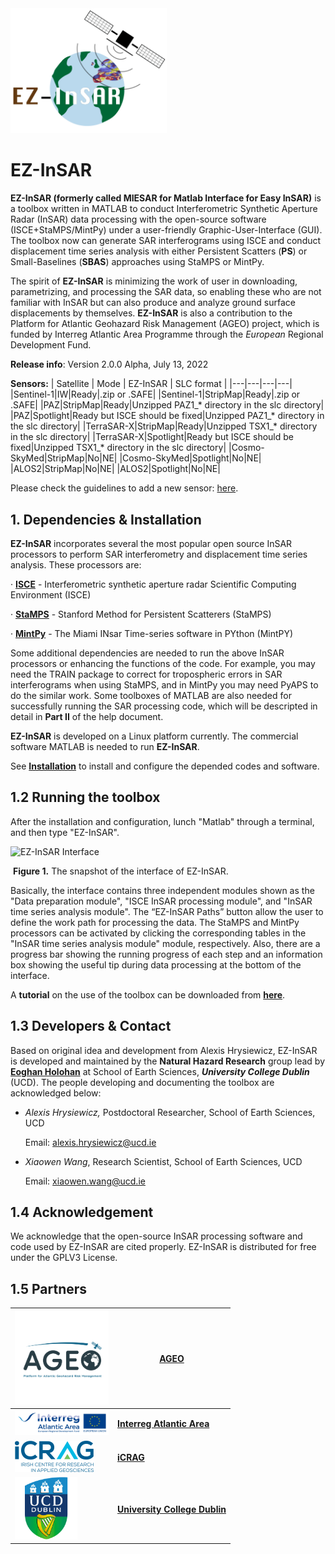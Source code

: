 <img src="https://github.com/alexisInSAR/EZ-InSAR/blob/Version_1_0_0/MIESAR_BIN/private/EZ_InSAR_logo.gif" alt="Girl in a jacket" width="250"> 

# EZ-InSAR 

**EZ-InSAR (formerly called MIESAR for Matlab Interface for Easy InSAR)** is a toolbox written in MATLAB to conduct Interferometric Synthetic Aperture Radar (InSAR) data processing with the open-source software (ISCE+StaMPS/MintPy) under a user-friendly Graphic-User-Interface (GUI). The toolbox now can generate SAR interferograms using ISCE and conduct displacement time series analysis with either Persistent Scatters (**PS**) or Small-Baselines (**SBAS**) approaches using StaMPS or MintPy. 

The spirit of **EZ-InSAR** is minimizing the work of user in downloading, parametrizing, and processing the SAR data, so enabling these who are not familiar with InSAR but can also produce and analyze ground surface displacements by themselves. **EZ-InSAR** is also a contribution to the Platform for Atlantic Geohazard Risk Management (AGEO) project, which is funded by Interreg Atlantic Area Programme through the *European* Regional Development Fund.


**Release info**: Version 2.0.0 Alpha, July 13, 2022

**Sensors:**
| Satellite | Mode | EZ-InSAR | SLC format |
|---|---|---|---|
|Sentinel-1|IW|Ready|.zip or .SAFE|
|Sentinel-1|StripMap|Ready|.zip or .SAFE|
|PAZ|StripMap|Ready|Unzipped PAZ1_* directory in the slc directory|
|PAZ|Spotlight|Ready but ISCE should be fixed|Unzipped PAZ1_* directory in the slc directory|
|TerraSAR-X|StripMap|Ready|Unzipped TSX1_* directory in the slc directory|
|TerraSAR-X|Spotlight|Ready but ISCE should be fixed|Unzipped TSX1_* directory in the slc directory|
|Cosmo-SkyMed|StripMap|No|NE|
|Cosmo-SkyMed|Spotlight|No|NE|
|ALOS2|StripMap|No|NE|
|ALOS2|Spotlight|No|NE|

Please check the guidelines to add a new sensor: [here](https://github.com/alexisInSAR/EZ-InSAR/blob/Version_2_0_0_alpha/MIESAR_BIN/docs/guide_new_sensors.md). 

## 1. Dependencies & Installation 

**EZ-InSAR** incorporates several the most popular open source InSAR processors to perform SAR interferometry and displacement time series analysis. These processors are: 

·         **[ISCE](https://github.com/isce-framework/isce2)** - Interferometric synthetic aperture radar Scientific Computing Environment (ISCE)

·         **[StaMPS](https://homepages.see.leeds.ac.uk/~earahoo/stamps/)** - Stanford Method for Persistent Scatterers (StaMPS)

·         **[MintPy](https://github.com/insarlab/MintPy)** - The Miami INsar Time-series software in PYthon (MintPY)

Some additional dependencies are needed to run the above InSAR processors or enhancing the functions of the code. For example, you may need the TRAIN package to correct for tropospheric errors in SAR interferograms when using StaMPS, and in MintPy you may need PyAPS to do the similar work. Some toolboxes of MATLAB are also needed for successfully running the SAR processing code, which will be descripted in detail in **Part II** of the help document. 

**EZ-InSAR** is developed on a Linux platform currently. The commercial software MATLAB is needed to run **EZ-InSAR**. 

See [**Installation**](./MIESAR/docs/MIESAR-tutorial-Part-II.md) to install and configure the depended codes and software. 



## 1.2 Running the toolbox 

After the installation and configuration, lunch "Matlab" through a terminal, and then type "EZ-InSAR". 

![EZ-InSAR Interface](./MIESAR_BIN/docs/MIESAR_interface.bmp)

​																						   **Figure 1.** The snapshot of the interface of EZ-InSAR.

Basically, the interface contains three independent modules shown as the "Data preparation module", "ISCE InSAR processing module", and "InSAR time series analysis module". The “EZ-InSAR Paths” button allow the user to define the work path for processing the data. The StaMPS and MintPy processors can be activated by clicking the corresponding tables in the "InSAR time series analysis module" module, respectively. Also, there are a progress bar showing the running progress of each step and an information box showing the useful tip during data processing at the bottom of the interface. 

A **tutorial** on the use of the toolbox can be downloaded from [**here**](xxxxx).



## 1.3 Developers & Contact

Based on original idea and development from Alexis Hrysiewicz, EZ-InSAR is developed and maintained by the **Natural Hazard Research** group lead by **[Eoghan Holohan](https://people.ucd.ie/eoghan.holohan)** at School of Earth Sciences, ***University College Dublin*** (UCD). The people developing and documenting the toolbox are acknowledged below: 

- *Alexis Hrysiewicz,* Postdoctoral Researcher, School of Earth Sciences, UCD

  Email: alexis.hrysiewicz@ucd.ie 

- *Xiaowen Wang*, Research Scientist, School of Earth Sciences, UCD 

  Email: xiaowen.wang@ucd.ie

  

## 1.4  Acknowledgement

We acknowledge that the open-source InSAR processing software and code used by EZ-InSAR are cited properly. EZ-InSAR is distributed for free under the GPLV3 License.

## 1.5 Partners

|<img src="https://github.com/alexisInSAR/EZ-InSAR/blob/Version_1_0_0/MIESAR_BIN/private/AGEO-transparent.png" alt="AGEO" width="150pix">|[**AGEO**](https://ageoatlantic.eu/)|
|---|---|
|<img src="https://github.com/alexisInSAR/EZ-InSAR/blob/Version_1_0_0/MIESAR_BIN/private/atlanticarealogo.png" alt="Interreg Atlantic Area" width="150pix"> |[**Interreg Atlantic Area**](https://www.atlanticarea.eu/)|
|<img src="https://github.com/alexisInSAR/EZ-InSAR/blob/Version_1_0_0/MIESAR_BIN/private/icrag-logo.png" alt="iCRAG" height="50pix"> | [**iCRAG**](https://www.icrag-centre.org/)|
|<img src="https://github.com/alexisInSAR/EZ-InSAR/blob/Version_1_0_0/MIESAR_BIN/private/UCDlogo.png" alt="UCD" height="100pix"> | [**University College Dublin**](https://www.ucd.ie/)|




